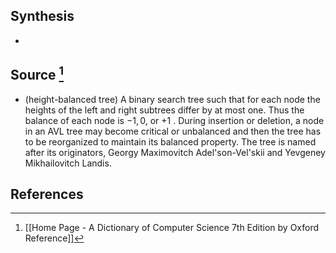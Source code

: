 ## Synthesis
- 
## Source [^1]
- (height-balanced tree) A binary search tree such that for each node the heights of the left and right subtrees differ by at most one. Thus the balance of each node is $-1,0$, or +1 . During insertion or deletion, a node in an AVL tree may become critical or unbalanced and then the tree has to be reorganized to maintain its balanced property. The tree is named after its originators, Georgy Maximovitch Adel'son-Vel'skii and Yevgeney Mikhailovitch Landis.
## References

[^1]: [[Home Page - A Dictionary of Computer Science 7th Edition by Oxford Reference]]